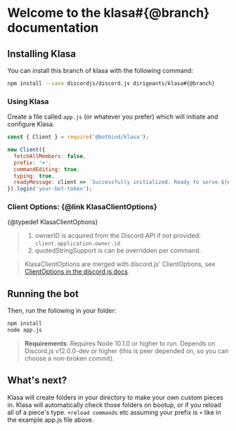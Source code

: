 # Welcome to the klasa#{@branch} documentation

## Installing Klasa

You can install this branch of klasa with the following command:

```sh
npm install --save discordjs/discord.js dirigeants/klasa#{@branch}
```

### Using Klasa

Create a file called `app.js` (or whatever you prefer) which will initiate and configure Klasa.

```javascript
const { Client } = require('@botbind/klasa');

new Client({
  fetchAllMembers: false,
  prefix: '+',
  commandEditing: true,
  typing: true,
  readyMessage: client => `Successfully initialized. Ready to serve ${client.guilds.size} guilds.`,
}).login('your-bot-token');
```

### Client Options: {@link KlasaClientOptions}

{@typedef KlasaClientOptions}

> 1.  ownerID is acquired from the Discord API if not provided: `client.application.owner.id`
> 1.  quotedStringSupport is can be overridden per command.

> KlasaClientOptions are merged with discord.js' ClientOptions, see [ClientOptions in the discord.js docs](https://discord.js.org/#/docs/main/master/typedef/ClientOptions).

## Running the bot

Then, run the following in your folder:

```sh
npm install
node app.js
```

> **Requirements**: Requires Node 10.1.0 or higher to run. Depends on Discord.js v12.0.0-dev or higher (this is peer depended on, so you can choose a non-broken commit).

## What's next?

Klasa will create folders in your directory to make your own custom pieces in. Klasa will automatically check those folders on bootup, or if you reload all of a piece's type. `+reload commands` etc assuming your prefix is `+` like in the example app.js file above.
